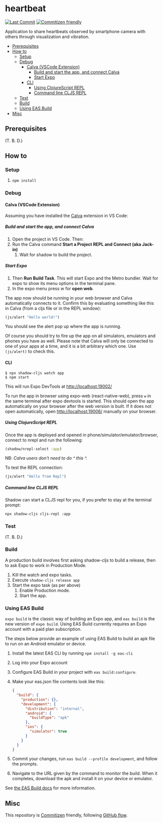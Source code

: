 # heartbeat

<!-- Badges -->

[![Last Commit](https://img.shields.io/github/last-commit/shin-sforzando/heartbeat)](https://github.com/shin-sforzando/heartbeat/graphs/commit-activity)
[![Commitizen friendly](https://img.shields.io/badge/commitizen-friendly-brightgreen.svg)](http://commitizen.github.io/cz-cli/)

<!-- Synopsis -->

Application to share heartbeats observed by smartphone camera with others through visualization and vibration.

<!-- TOC -->

- [Prerequisites](#prerequisites)
- [How to](#how-to)
  - [Setup](#setup)
  - [Debug](#debug)
    - [Calva (VSCode Extension)](#calva-vscode-extension)
      - [Build and start the app, and connect Calva](#build-and-start-the-app-and-connect-calva)
      - [Start Expo](#start-expo)
    - [CLI](#cli)
      - [Using ClojureScript REPL](#using-clojurescript-repl)
      - [Command line CLJS REPL](#command-line-cljs-repl)
  - [Test](#test)
  - [Build](#build)
  - [Using EAS Build](#using-eas-build)
- [Misc](#misc)

## Prerequisites

(T. B. D.)

## How to

### Setup

1. `npm install`

### Debug

#### Calva (VSCode Extension)

Assuming you have installed the [Calva](https://calva.io) extension in VS Code:

##### Build and start the app, and connect Calva

1. Open the project in VS Code. Then:
1. Run the Calva command **Start a Project REPL and Connect (aka Jack-in)**
   1. Wait for shadow to build the project.

##### Start Expo

1. Then **Run Build Task**. This will start Expo and the Metro
   bundler. Wait for expo to show its menu options in the terminal pane.
1. In the expo menu press w for **open web**.

The app now should be running in your web browser and Calva automatically connects to it. Confirm this by evaluating something like this in Calva (from a cljs file or in the REPL window):

``` clojure
(js/alert "Hello world!")
```

You should see the alert pop up where the app is running.

Of course you should try to fire up the app on all simulators, emulators and phones you have as well. Please note that Calva will only be connected to one of your apps at a time, and it is a bit arbitrary which one. Use `(js/alert)` to check this.

#### CLI

```shell
$ npx shadow-cljs watch app
$ npm start
```

This will run Expo DevTools at <http://localhost:19002/>

To run the app in browser using expo-web (react-native-web), press `w` in the same terminal after expo devtools is started.
This should open the app automatically on your browser after the web version is built. If it does not open automatically, open <http://localhost:19006/> manually on your browser.

##### Using ClojureScript REPL

Once the app is deployed and opened in phone/simulator/emulator/browser, connect to nrepl and run the following:

```clojure
(shadow/nrepl-select :app)
```

NB: *Calva users don't need to do ^ this ^.*

To test the REPL connection:

```clojure
(js/alert "Hello from Repl")
```

##### Command line CLJS REPL

Shadow can start a CLJS repl for you, if you prefer to stay at the terminal prompt:

```shell
npx shadow-cljs cljs-repl :app
```

### Test

(T. B. D.)

### Build

A production build involves first asking shadow-cljs to build a release, then to ask Expo to work in Production Mode.

1. Kill the watch and expo tasks.
1. Execute `shadow-cljs release app`
1. Start the expo task (as per above)
   1. Enable Production mode.
   1. Start the app.

### Using EAS Build

`expo build` is the classic way of building an Expo app, and `eas build` is the new version of `expo build`. Using EAS Build currently requires an Expo account with a paid plan subscription.

The steps below provide an example of using EAS Build to build an apk file to run on an Android emulator or device.

1. Install the latest EAS CLI by running `npm install -g eas-cli`
2. Log into your Expo account
3. Configure EAS Build in your project with `eas build:configure`.
4. Make your eas.json file contents look like this:

    ```json
    {
      "build": {
        "production": {},
        "development": {
          "distribution": "internal",
          "android": {
            "buildType": "apk"
          },
          "ios": {
            "simulator": true
          }
        }
      }
    }
    ```

5. Commit your changes, run `eas build --profile development`, and follow the prompts.
6. Navigate to the URL given by the command to monitor the build. When it completes, download the apk and install it on your device or emulator.

See [the EAS Build docs](https://docs.expo.dev/build/introduction/) for more information.

## Misc

This repository is [Commitizen](https://commitizen.github.io/cz-cli/) friendly, following [GitHub flow](https://docs.github.com/en/get-started/quickstart/github-flow).
